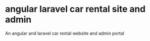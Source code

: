 # angular laravel car rental site and admin
 An angular and laravel car rental website and admin portal
